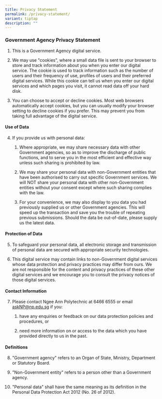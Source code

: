 ```yaml
---
title: Privacy Statement
permalink: /privacy-statement/
variant: tiptap
description: ""
---
```

<h3><strong>Government Agency Privacy Statement</strong></h3>
<ol data-tight="true" class="tight">
<li>
<p>This is a Government Agency digital service.</p>
</li>
<li>
<p>We may use "cookies", where a small data file is sent to your browser
to store and track information about you when you enter our digital service.
The cookie is used to track information such as the number of users and
their frequency of use, profiles of users and their preferred digital services.
While this cookie can tell us when you enter our digital services and which
pages you visit, it cannot read data off your hard disk.</p>
</li>
<li>
<p>You can choose to accept or decline cookies. Most web browsers automatically
accept cookies, but you can usually modify your browser setting to decline
cookies if you prefer. This may prevent you from taking full advantage
of the digital service.</p>
</li>
</ol>
<h4><strong>Use of Data</strong></h4>
<ol start="4" data-tight="true" class="tight">
<li>
<p>If you provide us with personal data:</p>
<ol data-tight="true" class="tight">
<li>
<p>Where appropriate, we may share necessary data with other Government agencies,
so as to improve the discharge of public functions, and to serve you in
the most efficient and effective way unless such sharing is prohibited
by law.</p>
</li>
<li>
<p>We may share your personal data with non-Government entities that have
been authorised to carry out specific Government services. We will NOT
share your personal data with other non-Government entities without your
consent except where such sharing complies with the law.</p>
</li>
<li>
<p>For your convenience, we may also display to you data you had previously
supplied us or other Government agencies. This will speed up the transaction
and save you the trouble of repeating previous submissions. Should the
data be out-of-date, please supply us the latest data.</p>
</li>
</ol>
</li>
</ol>
<h4><strong>Protection of Data</strong></h4>
<ol start="5" data-tight="true" class="tight">
<li>
<p>To safeguard your personal data, all electronic storage and transmission
of personal data are secured with appropriate security technologies.</p>
</li>
<li>
<p>This digital service may contain links to non-Government digital services
whose data protection and privacy practices may differ from ours. We are
not responsible for the content and privacy practices of these other digital
services and we encourage you to consult the privacy notices of those digital
services.</p>
</li>
</ol>
<h4><strong>Contact Information</strong></h4>
<ol start="7" data-tight="true" class="tight">
<li>
<p>Please contact Ngee Ann Polytechnic at 6466 6555 or email <a href="mailto:askNP@np.edu.sg" rel="noopener noreferrer nofollow" target="_blank"><u>askNP@np.edu.sg</u></a> if
you:</p>
<ol data-tight="true" class="tight">
<li>
<p>have any enquiries or feedback on our data protection policies and procedures,
or</p>
</li>
<li>
<p>need more information on or access to the data which you have provided
directly to us in the past.</p>
</li>
</ol>
</li>
</ol>
<h4><strong>Definitions</strong></h4>
<ol start="8" data-tight="true" class="tight">
<li>
<p>"Government agency" refers to an Organ of State, Ministry, Department
or Statutory Board.</p>
</li>
<li>
<p>"Non-Government entity" refers to a person other than a Government agency.</p>
</li>
<li>
<p>"Personal data" shall have the same meaning as its definition in the Personal
Data Protection Act 2012 (No. 26 of 2012).</p>
</li>
</ol>
<p></p>
